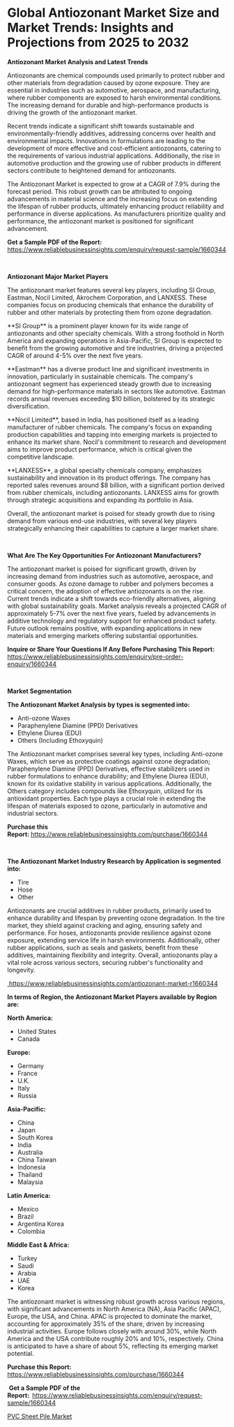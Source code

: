 <p><h1>Global Antiozonant Market Size and Market Trends: Insights and Projections from 2025 to 2032</h1></p><p><strong>Antiozonant Market Analysis and Latest Trends</strong></p>
<p><p>Antiozonants are chemical compounds used primarily to protect rubber and other materials from degradation caused by ozone exposure. They are essential in industries such as automotive, aerospace, and manufacturing, where rubber components are exposed to harsh environmental conditions. The increasing demand for durable and high-performance products is driving the growth of the antiozonant market.</p><p>Recent trends indicate a significant shift towards sustainable and environmentally-friendly additives, addressing concerns over health and environmental impacts. Innovations in formulations are leading to the development of more effective and cost-efficient antiozonants, catering to the requirements of various industrial applications. Additionally, the rise in automotive production and the growing use of rubber products in different sectors contribute to heightened demand for antiozonants.</p><p>The Antiozonant Market is expected to grow at a CAGR of 7.9% during the forecast period. This robust growth can be attributed to ongoing advancements in material science and the increasing focus on extending the lifespan of rubber products, ultimately enhancing product reliability and performance in diverse applications. As manufacturers prioritize quality and performance, the antiozonant market is positioned for significant advancement.</p></p>
<p><strong>Get a Sample PDF of the Report:&nbsp;</strong> <a href="https://www.reliablebusinessinsights.com/enquiry/request-sample/1660344?utm_campaign=3128&utm_medium=2&utm_source=Github&utm_content=ia&utm_term=01042025&utm_id=antiozonant">https://www.reliablebusinessinsights.com/enquiry/request-sample/1660344</a></p>
<p>&nbsp;</p>
<p><strong>Antiozonant Major Market Players</strong></p>
<p><p>The antiozonant market features several key players, including SI Group, Eastman, Nocil Limited, Akrochem Corporation, and LANXESS. These companies focus on producing chemicals that enhance the durability of rubber and other materials by protecting them from ozone degradation.</p><p>**SI Group** is a prominent player known for its wide range of antiozonants and other specialty chemicals. With a strong foothold in North America and expanding operations in Asia-Pacific, SI Group is expected to benefit from the growing automotive and tire industries, driving a projected CAGR of around 4-5% over the next five years.</p><p>**Eastman** has a diverse product line and significant investments in innovation, particularly in sustainable chemicals. The company's antiozonant segment has experienced steady growth due to increasing demand for high-performance materials in sectors like automotive. Eastman records annual revenues exceeding $10 billion, bolstered by its strategic diversification.</p><p>**Nocil Limited**, based in India, has positioned itself as a leading manufacturer of rubber chemicals. The company's focus on expanding production capabilities and tapping into emerging markets is projected to enhance its market share. Nocil's commitment to research and development aims to improve product performance, which is critical given the competitive landscape.</p><p>**LANXESS**, a global specialty chemicals company, emphasizes sustainability and innovation in its product offerings. The company has reported sales revenues around $8 billion, with a significant portion derived from rubber chemicals, including antiozonants. LANXESS aims for growth through strategic acquisitions and expanding its portfolio in Asia.</p><p>Overall, the antiozonant market is poised for steady growth due to rising demand from various end-use industries, with several key players strategically enhancing their capabilities to capture a larger market share.</p></p>
<p>&nbsp;</p>
<p><strong>What Are The Key Opportunities For Antiozonant Manufacturers?</strong></p>
<p><p>The antiozonant market is poised for significant growth, driven by increasing demand from industries such as automotive, aerospace, and consumer goods. As ozone damage to rubber and polymers becomes a critical concern, the adoption of effective antiozonants is on the rise. Current trends indicate a shift towards eco-friendly alternatives, aligning with global sustainability goals. Market analysis reveals a projected CAGR of approximately 5-7% over the next five years, fueled by advancements in additive technology and regulatory support for enhanced product safety. Future outlook remains positive, with expanding applications in new materials and emerging markets offering substantial opportunities.</p></p>
<p><strong>Inquire or Share Your Questions If Any Before Purchasing This Report:</strong> <a href="https://www.reliablebusinessinsights.com/enquiry/pre-order-enquiry/1660344?utm_campaign=3128&utm_medium=2&utm_source=Github&utm_content=ia&utm_term=01042025&utm_id=antiozonant">https://www.reliablebusinessinsights.com/enquiry/pre-order-enquiry/1660344</a></p>
<p>&nbsp;</p>
<p><strong>Market Segmentation</strong></p>
<p><strong>The Antiozonant Market Analysis by types is segmented into:</strong></p>
<p><ul><li>Anti-ozone Waxes</li><li>Paraphenylene Diamine (PPD) Derivatives</li><li>Ethylene Diurea (EDU)</li><li>Others (Including Ethoxyquin)</li></ul></p>
<p><p>The Antiozonant market comprises several key types, including Anti-ozone Waxes, which serve as protective coatings against ozone degradation; Paraphenylene Diamine (PPD) Derivatives, effective stabilizers used in rubber formulations to enhance durability; and Ethylene Diurea (EDU), known for its oxidative stability in various applications. Additionally, the Others category includes compounds like Ethoxyquin, utilized for its antioxidant properties. Each type plays a crucial role in extending the lifespan of materials exposed to ozone, particularly in automotive and industrial sectors.</p></p>
<p><strong>Purchase this Report:&nbsp;</strong><a href="https://www.reliablebusinessinsights.com/purchase/1660344?utm_campaign=3128&utm_medium=2&utm_source=Github&utm_content=ia&utm_term=01042025&utm_id=antiozonant">https://www.reliablebusinessinsights.com/purchase/1660344</a></p>
<p>&nbsp;</p>
<p><strong>The Antiozonant Market Industry Research by Application is segmented into:</strong></p>
<p><ul><li>Tire</li><li>Hose</li><li>Other</li></ul></p>
<p><p>Antiozonants are crucial additives in rubber products, primarily used to enhance durability and lifespan by preventing ozone degradation. In the tire market, they shield against cracking and aging, ensuring safety and performance. For hoses, antiozonants provide resilience against ozone exposure, extending service life in harsh environments. Additionally, other rubber applications, such as seals and gaskets, benefit from these additives, maintaining flexibility and integrity. Overall, antiozonants play a vital role across various sectors, securing rubber's functionality and longevity.</p></p>
<p><a href="https://www.reliablebusinessinsights.com/antiozonant-market-r1660344?utm_campaign=3128&utm_medium=2&utm_source=Github&utm_content=ia&utm_term=01042025&utm_id=antiozonant">&nbsp;https://www.reliablebusinessinsights.com/antiozonant-market-r1660344</a></p>
<p><strong>In terms of Region, the Antiozonant Market Players available by Region are:</strong></p>
<p>
    <p> <strong> North America: </strong>
        <ul>
            <li>United States</li>
            <li>Canada</li>
        </ul>
        </p> 
    <p> <strong> Europe: </strong>
        <ul>
            <li>Germany</li>
            <li>France</li>
            <li>U.K.</li>
            <li>Italy</li>
            <li>Russia</li>
        </ul>
        </p> 
    <p> <strong> Asia-Pacific: </strong>
        <ul>
            <li>China</li>
            <li>Japan</li>
            <li>South Korea</li>
            <li>India</li>
            <li>Australia</li>
            <li>China Taiwan</li>
            <li>Indonesia</li>
            <li>Thailand</li>
            <li>Malaysia</li>
        </ul>
        </p> 
    <p> <strong> Latin America: </strong>
        <ul>
            <li>Mexico</li>
            <li>Brazil</li>
            <li>Argentina Korea</li>
            <li>Colombia</li>
        </ul>
        </p> 
    <p> <strong> Middle East & Africa: </strong>
        <ul>
            <li>Turkey</li>
            <li>Saudi</li>
            <li>Arabia</li>
            <li>UAE</li>
            <li>Korea</li>
        </ul>
    </p>
    </p>
<p><p>The antiozonant market is witnessing robust growth across various regions, with significant advancements in North America (NA), Asia Pacific (APAC), Europe, the USA, and China. APAC is projected to dominate the market, accounting for approximately 35% of the share, driven by increasing industrial activities. Europe follows closely with around 30%, while North America and the USA contribute roughly 20% and 10%, respectively. China is anticipated to have a share of about 5%, reflecting its emerging market potential.</p></p>
<p><strong>Purchase this Report: </strong><a href="https://www.reliablebusinessinsights.com/purchase/1660344?utm_campaign=3128&utm_medium=2&utm_source=Github&utm_content=ia&utm_term=01042025&utm_id=antiozonant">https://www.reliablebusinessinsights.com/purchase/1660344</a></p>
<p>&nbsp;<strong>Get a Sample PDF of the Report:&nbsp;&nbsp;</strong><a href="https://www.reliablebusinessinsights.com/enquiry/request-sample/1660344?utm_campaign=3128&utm_medium=2&utm_source=Github&utm_content=ia&utm_term=01042025&utm_id=antiozonant">https://www.reliablebusinessinsights.com/enquiry/request-sample/1660344</a></p>
<p><strong></strong></p>
<p><p><a href="https://github.com/shadnfamoza/Market-Research-Report-List-1/blob/main/pvc-sheet-pile-market.md?utm_campaign=3128&utm_medium=2&utm_source=Github&utm_content=ia&utm_term=01042025&utm_id=antiozonant">PVC Sheet Pile Market</a></p></p>